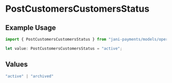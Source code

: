 # PostCustomersCustomersStatus

## Example Usage

```typescript
import { PostCustomersCustomersStatus } from "jani-payments/models/operations";

let value: PostCustomersCustomersStatus = "active";
```

## Values

```typescript
"active" | "archived"
```
